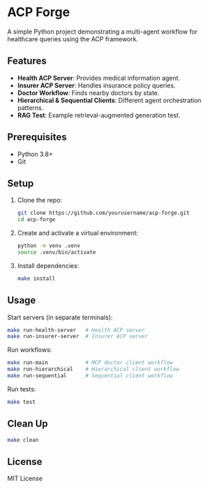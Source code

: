 # ACP Forge

A simple Python project demonstrating a multi-agent workflow for healthcare queries using the ACP framework.

## Features
- **Health ACP Server**: Provides medical information agent.
- **Insurer ACP Server**: Handles insurance policy queries.
- **Doctor Workflow**: Finds nearby doctors by state.
- **Hierarchical & Sequential Clients**: Different agent orchestration patterns.
- **RAG Test**: Example retrieval-augmented generation test.

## Prerequisites
- Python 3.8+
- Git

## Setup 
1. Clone the repo:
   ```bash
   git clone https://github.com/yourusername/acp-forge.git
   cd acp-forge
   ```
2. Create and activate a virtual environment:
   ```bash
   python -m venv .venv
   source .venv/bin/activate
   ```
3. Install dependencies:
   ```bash
   make install
   ```

## Usage
Start servers (in separate terminals):
```bash
make run-health-server   # Health ACP server
make run-insurer-server  # Insurer ACP server
```

Run workflows:
```bash
make run-main            # MCP doctor client workflow
make run-hierarchical    # Hierarchical client workflow
make run-sequential      # Sequential client workflow
```  
Run tests:
```bash
make test
```

## Clean Up
```bash
make clean
```

## License
MIT License
